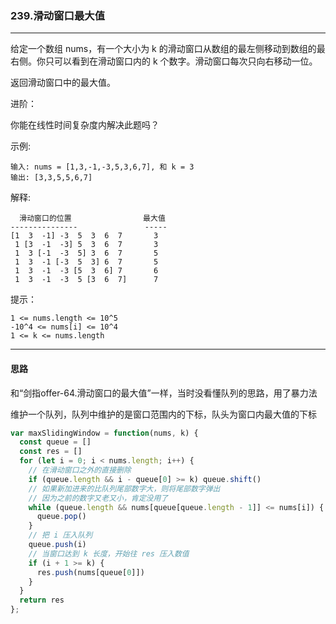  ### 239.滑动窗口最大值
 
 ---
 
 给定一个数组 nums，有一个大小为 k 的滑动窗口从数组的最左侧移动到数组的最右侧。你只可以看到在滑动窗口内的 k 个数字。滑动窗口每次只向右移动一位。

返回滑动窗口中的最大值。 

进阶：

你能在线性时间复杂度内解决此题吗？

示例:
```
输入: nums = [1,3,-1,-3,5,3,6,7], 和 k = 3
输出: [3,3,5,5,6,7] 
```
解释: 
```
  滑动窗口的位置                最大值
---------------               -----
[1  3  -1] -3  5  3  6  7       3
 1 [3  -1  -3] 5  3  6  7       3
 1  3 [-1  -3  5] 3  6  7       5
 1  3  -1 [-3  5  3] 6  7       5
 1  3  -1  -3 [5  3  6] 7       6
 1  3  -1  -3  5 [3  6  7]      7
```

提示：
```
1 <= nums.length <= 10^5
-10^4 <= nums[i] <= 10^4
1 <= k <= nums.length
```

---

#### 思路

和“剑指offer-64.滑动窗口的最大值”一样，当时没看懂队列的思路，用了暴力法

维护一个队列，队列中维护的是窗口范围内的下标，队头为窗口内最大值的下标

``` js
var maxSlidingWindow = function(nums, k) {
  const queue = []
  const res = []
  for (let i = 0; i < nums.length; i++) {
    // 在滑动窗口之外的直接删除
    if (queue.length && i - queue[0] >= k) queue.shift()
    // 如果新加进来的比队列尾部数字大，则将尾部数字弹出
    // 因为之前的数字又老又小，肯定没用了
    while (queue.length && nums[queue[queue.length - 1]] <= nums[i]) {
      queue.pop()
    }
    // 把 i 压入队列
    queue.push(i)
    // 当窗口达到 k 长度，开始往 res 压入数值
    if (i + 1 >= k) {
      res.push(nums[queue[0]])
    }
  }
  return res
};
```
